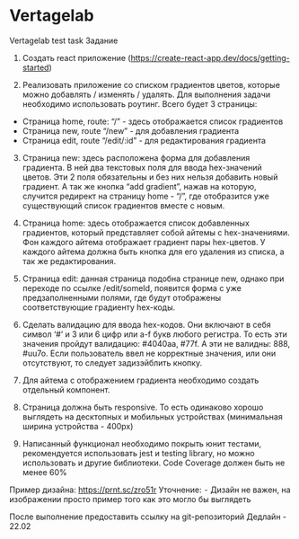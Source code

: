 # Vertagelab

Vertagelab test task Задание

1. Создать react приложение (https://create-react-app.dev/docs/getting-started)

2. Реализовать приложение со списком градиентов цветов, которые можно добавлять
   / изменять / удалять. Для выполнения задачи необходимо использовать роутинг.
   Всего будет 3 страницы:

- Страница home, route: “/” - здесь отображается список градиентов
- Страница new, route “/new” - для добавления градиента
- Страница edit, route “/edit/:id” - для редактирования градиента

3. Страница new: здесь расположена форма для добавления градиента. В ней два
   текстовых поля для ввода hex-значений цветов. Эти 2 поля обязательны и без
   них нельзя добавить новый градиент. А так же кнопка “add gradient”, нажав на
   которую, случится редирект на страницу home - “/”, где отобразится уже
   существующий список градиентов вместе с новым.

4. Страница home: здесь отображается список добавленных градиентов, который
   представляет собой айтемы с hex-значениями. Фон каждого айтема отображает
   градиент пары hex-цветов. У каждого айтема должна быть кнопка для его
   удаления из списка, а так же редактирования.

5. Страница edit: данная страница подобна странице new, однако при переходе по
   ссылке /edit/someId, появится форма с уже предзаполненными полями, где будут
   отображены соответствующие градиенту hex-коды.

6. Сделать валидацию для ввода hex-кодов. Они включают в себя символ ‘#’ и 3 или
   6 цифр или a-f букв любого регистра. То есть эти значения пройдут валидацию:
   #4040aa, #77f. А эти не валидны: 888, #uu7o. Если пользователь ввел не
   корректные значения, или они отсутствуют, то следует задизэйблить кнопку.

7. Для айтема с отображением градиента необходимо создать отдельный компонент.

8. Страница должна быть responsive. То есть одинаково хорошо выглядеть на
   десктопных и мобильных устройствах (минимальная ширина устройства - 400px)

9. Написанный функционал необходимо покрыть юнит тестами, рекомендуется
   использовать jest и testing library, но можно использовать и другие
   библиотеки. Code Coverage должен быть не менее 60%

Пример дизайна: https://prnt.sc/zro51r Уточнение: ⁃ Дизайн не важен, на
изображении просто пример того как это могло бы выглядеть

После выполнение предоставить ссылку на git-репозиторий Дедлайн - 22.02
